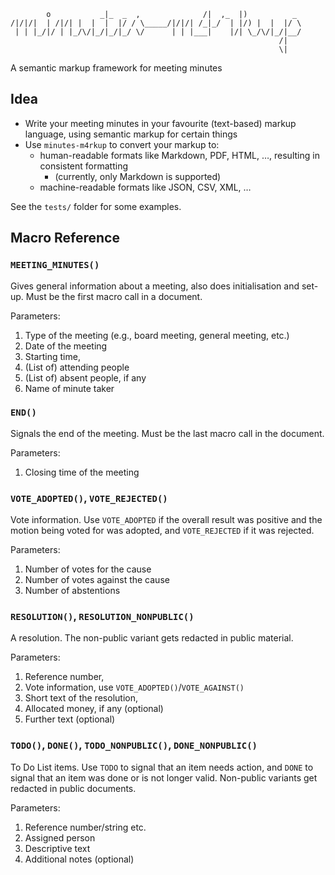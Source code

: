             o           _|_  _  ,              /|  ,_  |)          _
    /|/|/|  | /|/| |  |  |  |/ / \_____/|/|/| /_|_/  | |/) |  |  |/ \
     | | |_/|/ | |_/\/|_/|_/|_/ \/      | | |___|    |/| \_/\/|_/|__/
                                                                /|
                                                                \|
A semantic markup framework for meeting minutes

## Idea

* Write your meeting minutes in your favourite (text-based) markup language, using semantic markup for certain things
* Use `minutes-m4rkup` to convert your markup to:
    * human-readable formats like Markdown, PDF, HTML, …, resulting in consistent formatting
        * (currently, only Markdown is supported)
    * machine-readable formats like JSON, CSV, XML, …

See the `tests/` folder for some examples.


## Macro Reference

### `MEETING_MINUTES()`
Gives general information about a meeting, also does initialisation and set-up.
Must be the first macro call in a document.

Parameters:

1. Type of the meeting (e.g., board meeting, general meeting, etc.)
2. Date of the meeting
3. Starting time,
4. (List of) attending people
5. (List of) absent people, if any
6. Name of minute taker


### `END()`
Signals the end of the meeting. Must be the last macro call in the document.

Parameters:

1. Closing time of the meeting


### `VOTE_ADOPTED()`, `VOTE_REJECTED()`
Vote information. Use `VOTE_ADOPTED` if the overall result was positive and the
motion being voted for was adopted, and `VOTE_REJECTED` if it was rejected.

Parameters:

1. Number of votes for the cause
2. Number of votes against the cause
3. Number of abstentions


### `RESOLUTION()`, `RESOLUTION_NONPUBLIC()`
A resolution. The non-public variant gets redacted in public material.

Parameters:

1. Reference number,
2. Vote information, use `VOTE_ADOPTED()`/`VOTE_AGAINST()`
3. Short text of the resolution,
4. Allocated money, if any (optional)
5. Further text (optional)


### `TODO()`, `DONE()`, `TODO_NONPUBLIC()`, `DONE_NONPUBLIC()`
To Do List items. Use `TODO` to signal that an item needs action, and `DONE` to
signal that an item was done or is not longer valid.  Non-public variants get
redacted in public documents.

Parameters:

1. Reference number/string etc.
2. Assigned person
3. Descriptive text
4. Additional notes (optional)
